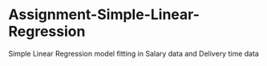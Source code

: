 # Assignment-Simple-Linear-Regression
Simple Linear Regression model fitting in Salary data and Delivery time data
